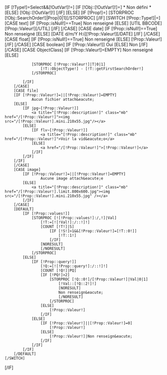 [IF [!Type!]=Select&&[!OutVar!]!=]
	[IF [!Obj::[!OutVar!]!]=]
		* Non d&eacute;fini *
	[ELSE]
		[!Obj::[!OutVar!]!]
	[/IF]
[ELSE]
	[IF [!Prop!]=]
		[STORPROC [!Obj::SearchOrder!]|Prop|0|1][/STORPROC]
	[/IF]
	[SWITCH [!Prop::Type!]|=]
		[CASE text]
			[IF [!Prop::isNull!]==True]
				Non renseign&eacute;
			[ELSE]
				[UTIL BBCODE][!Prop::Valeur!][/UTIL]
			[/IF]
		[/CASE]
		[CASE date]
			[IF [!Prop::isNull!]==True]
				Non renseign&eacute;
			[ELSE]
				[DATE d/m/Y H:i][!Prop::Valeur!][/DATE]
			[/IF]
		[/CASE]
		[CASE float]
			[IF [!Prop::isNull!]==True]
				Non renseign&eacute;
			[ELSE]
				[!Prop::Valeur!]
			[/IF]
		[/CASE]
		[CASE boolean]
			[IF [!Prop::Valeur!]]
				Oui
			[ELSE]
				Non
			[/IF]
		[/CASE]
		[CASE ObjectClass]
			[IF [!Prop::Valeur!]=EMPTY]
				Non renseign&eacute;
			[ELSE]
				
				[STORPROC [!Prop::Valeur!]|T|0|1]
					[!T::ObjectType!] - [!T::getFirstSearchOrder!]
				[/STORPROC]
				
			[/IF]
		[/CASE]
		[CASE file]
		[IF [!Prop::Valeur!]=||[!Prop::Valeur!]=EMPTY]
				Aucun fichier attach&eacute;
		[ELSE]
			[IF jpg~[!Prop::Valeur!]]
				<a title="[!Prop::description!]" class="mb" href="/[!Prop::Valeur!]"><img src="/[!Prop::Valeur!].mini.210x55.jpg"/></a>
			[ELSE]
				[IF flv~[!Prop::Valeur!]]
					<a title="[!Prop::description!]" class="mb" href="/[!Prop::Valeur!]">Voir la vid&eacute;o</a>
				[ELSE]
					<a href="/[!Prop::Valeur!]">[!Prop::Valeur!]</a>
				[/IF]
			[/IF]
		[/IF]
		[/CASE]
		[CASE image]
			[IF [!Prop::Valeur!]=||[!Prop::Valeur!]=EMPTY]
					Aucune image attach&eacute;e
			[ELSE]
				<a title="[!Prop::description!]" class="mb" href="/[!Prop::Valeur!].limit.800x600.jpg"><img src="/[!Prop::Valeur!].mini.210x55.jpg" /></a>
			[/IF]
		[/CASE]
		[DEFAULT]
			[IF [!Prop::values!]]
				[STORPROC [![!Prop::values!]:/,!]|Val]
					[!T:=[![!Val!]:/::!]!]
					[COUNT [!T!]|S]
						[IF [!S!]>1&&[!Prop::Valeur!]=[!T::0!]]
							[!T::1!]
						[/IF]
					[NORESULT]
					[/NORESULT]
				[/STORPROC]
			[ELSE]
				[IF [!Prop::query!]]
					[!Q:=[![!Prop::query!]:/::!]!]
					[COUNT [!Q!]|PQ]
					[IF [!PQ!]>2]
						[STORPROC [!Q::0!]/[!Prop::Valeur!]|Val|0|1]
							[!Val::[!Q::2!]!]
							[NORESULT]
							Non renseign&eacute;
							[/NORESULT]
						[/STORPROC]
					[ELSE]
						[!Prop::Valeur!]
					[/IF]
				[ELSE]
					[IF [!Prop::Valeur!]||[!Prop::Valeur!]=0]
						[!Prop::Valeur!]
					[ELSE]
						[!Prop::Valeur!]|Non renseign&eacute;
					[/IF]
				[/IF]
			[/IF]
		[/DEFAULT]
	[/SWITCH]
[/IF]
